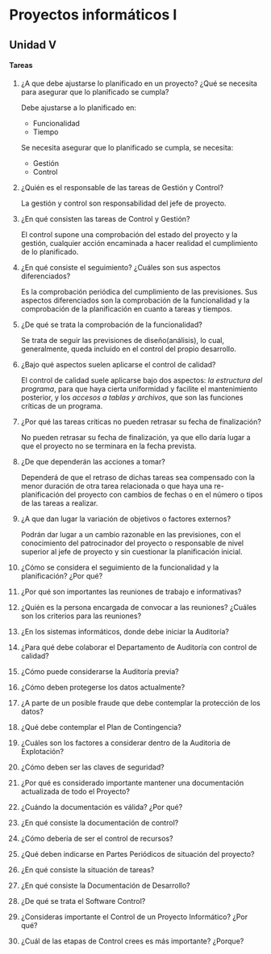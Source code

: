 # Proyectos informáticos I
## Unidad V

#### Tareas

1. ¿A que debe ajustarse lo planificado en un proyecto? ¿Qué se necesita para asegurar que lo planificado se cumpla?

    Debe ajustarse a lo planificado en:
    - Funcionalidad
    - Tiempo
  
    Se necesita asegurar que lo planificado se cumpla, se necesita:
    - Gestión
    - Control

2. ¿Quién es el responsable de las tareas de Gestión y Control?

    La gestión y control son responsabilidad del jefe de proyecto.

3. ¿En qué consisten las tareas de Control y Gestión?

    El control supone una comprobación del estado del proyecto y la gestión, cualquier acción encaminada a hacer realidad el cumplimiento de lo planificado.

5. ¿En qué consiste el seguimiento? ¿Cuáles son sus aspectos diferenciados?

    Es la comprobación periódica del cumplimiento de las previsiones. Sus aspectos diferenciados son la comprobación de la funcionalidad y la
    comprobación de la planificación en cuanto a tareas y tiempos.

6. ¿De qué se trata la comprobación de la funcionalidad?

    Se trata de seguir las previsiones de diseño(análisis), lo cual, generalmente, queda incluido en el control del propio desarrollo.

7. ¿Bajo qué aspectos suelen aplicarse el control de calidad?

    El control de calidad suele aplicarse bajo dos aspectos: *la estructura del programa*, para que haya cierta uniformidad y facilite el mantenimiento posterior, y los 
    *accesos a tablas y archivos*, que son las funciones críticas de un programa.

8. ¿Por qué las tareas críticas no pueden retrasar su fecha de finalización?

    No pueden retrasar su fecha de finalización, ya que ello daría lugar a que el proyecto no se terminara en la fecha prevista.

9.  ¿De que dependerán las acciones a tomar?

    Dependerá de que el retraso de dichas tareas sea compensado con la menor duración de otra tarea relacionada o que haya una
    re-planificación del proyecto con cambios de fechas o en el número o tipos de las tareas a realizar.

10. ¿A que dan lugar la variación de objetivos o factores externos?

    Podrán dar lugar a un cambio razonable en las previsiones, con el conocimiento del patrocinador del proyecto o responsable de nivel superior al jefe de proyecto y
    sin cuestionar la planificación inicial.

11. ¿Cómo se considera el seguimiento de la funcionalidad y la planificación? ¿Por qué?
12. ¿Por qué son importantes las reuniones de trabajo e informativas?
13. ¿Quién es la persona encargada de convocar a las reuniones? ¿Cuáles son los criterios para las reuniones?
14. ¿En los sistemas informáticos, donde debe iniciar la Auditoría?
15. ¿Para qué debe colaborar el Departamento de Auditoría con control de calidad?
16. ¿Cómo puede considerarse la Auditoría previa?
17. ¿Cómo deben protegerse los datos actualmente?
18. ¿A parte de un posible fraude que debe contemplar la protección de los datos?
19. ¿Qué debe contemplar el Plan de Contingencia?
20. ¿Cuáles son los factores a considerar dentro de la Auditoria de Explotación?
21. ¿Cómo deben ser las claves de seguridad?
22. ¿Por qué es considerado importante mantener una documentación actualizada de todo el Proyecto?
23. ¿Cuándo la documentación es válida? ¿Por qué?
24. ¿En qué consiste la documentación de control?
25. ¿Cómo debería de ser el control de recursos?
26. ¿Qué deben indicarse en Partes Periódicos de situación del proyecto?
27. ¿En qué consiste la situación de tareas?
28. ¿En qué consiste la Documentación de Desarrollo?
29. ¿De qué se trata el Software Control?
30. ¿Consideras importante el Control de un Proyecto Informático? ¿Por qué?
31. ¿Cuál de las etapas de Control crees es más importante? ¿Porque?
